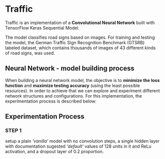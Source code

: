 # Traffic
Traffic is an implementation of a **Convolutional Neural Network** built with TensorFlow Keras Sequential Model.

The model classifies road signs based on images. For training and testing the model, the German Traffic Sign Recognition Benchmark (GTSRB) labeled dataset, which contains thousands of images of 43 different kinds of road signs, was used.

## Neural Network - model building process
When building a neural network model, the objective is to **minimize the loss function** and **maximize testing accuracy** (using the least possible resources). In order to achieve that we can explore and experiment different network structures and configurations. For this implementation, the experimentation process is described below:

## Experimentation Process 

### STEP 1
setup a plain *'vanilla'* model with no convolution steps, a single hidden layer with documentation sugested *'default'* values of 128 units in it and ReLu activation, and a dropout layer of 0.2 proportion.  


